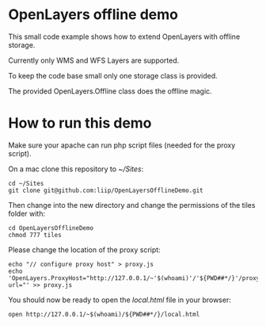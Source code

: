# OpenLayers offline demo

This small code example shows how to extend OpenLayers with offline storage.

Currently only WMS and WFS Layers are supported.

To keep the code base small only one storage class is provided.

The provided OpenLayers.Offline class does the offline magic.

# How to run this demo

Make sure your apache can run php script files (needed for the proxy script).

On a mac clone this repository to *~/Sites*:

    cd ~/Sites
    git clone git@github.com:liip/OpenLayersOfflineDemo.git

Then change into the new directory and change the permissions of the tiles folder with:

    cd OpenLayersOfflineDemo
    chmod 777 tiles

Please change the location of the proxy script:

    echo "// configure proxy host" > proxy.js
    echo 'OpenLayers.ProxyHost="http://127.0.0.1/~'$(whoami)'/'${PWD##*/}'/proxy.php?url="' >> proxy.js

You should now be ready to open the *local.html* file in your browser:

    open http://127.0.0.1/~$(whoami)/${PWD##*/}/local.html

